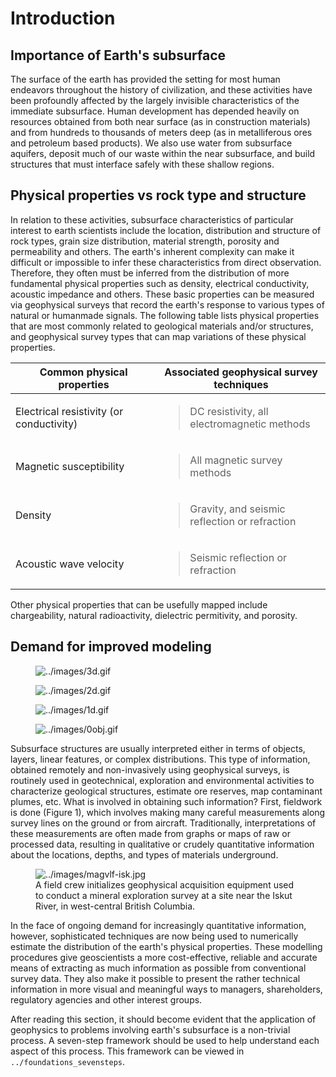 # Introduction

## Importance of Earth's subsurface

The surface of the earth has provided the setting for most human
endeavors throughout the history of civilization, and these activities
have been profoundly affected by the largely invisible characteristics
of the immediate subsurface. Human development has depended heavily on
resources obtained from both near surface (as in construction materials)
and from hundreds to thousands of meters deep (as in metalliferous ores
and petroleum based products). We also use water from subsurface
aquifers, deposit much of our waste within the near subsurface, and
build structures that must interface safely with these shallow regions.

## Physical properties vs rock type and structure

In relation to these activities, subsurface characteristics of
particular interest to earth scientists include the location,
distribution and structure of rock types, grain size distribution,
material strength, porosity and permeability and others. The earth's
inherent complexity can make it difficult or impossible to infer these
characteristics from direct observation. Therefore, they often must be
inferred from the distribution of more fundamental physical properties
such as density, electrical conductivity, acoustic impedance and others.
These basic properties can be measured via geophysical surveys that
record the earth's response to various types of natural or humanmade
signals. The following table lists physical properties that are most
commonly related to geological materials and/or structures, and
geophysical survey types that can map variations of these physical
properties.

<table>
<colgroup>
<col style="width: 46%" />
<col style="width: 53%" />
</colgroup>
<thead>
<tr>
<th>Common physical properties</th>
<th>Associated geophysical survey techniques</th>
</tr>
</thead>
<tbody>
<tr>
<td>Electrical resistivity (or conductivity)</td>
<td><blockquote>
<p>DC resistivity, all electromagnetic methods</p>
</blockquote></td>
</tr>
<tr>
<td>Magnetic susceptibility</td>
<td><blockquote>
<p>All magnetic survey methods</p>
</blockquote></td>
</tr>
<tr>
<td>Density</td>
<td><blockquote>
<p>Gravity, and seismic reflection or refraction</p>
</blockquote></td>
</tr>
<tr>
<td>Acoustic wave velocity</td>
<td><blockquote>
<p>Seismic reflection or refraction</p>
</blockquote></td>
</tr>
</tbody>
</table>

Other physical properties that can be usefully mapped include
chargeability, natural radioactivity, dielectric permitivity, and
porosity.

## Demand for improved modeling

<figure class="align-right">
<img src="../images/3d.gif" alt="../images/3d.gif" />
</figure>

<figure class="align-right">
<img src="../images/2d.gif" alt="../images/2d.gif" />
</figure>

<figure class="align-right">
<img src="../images/1d.gif" alt="../images/1d.gif" />
</figure>

<figure class="align-right">
<img src="../images/0obj.gif" alt="../images/0obj.gif" />
</figure>

Subsurface structures are usually interpreted either in terms of
objects, layers, linear features, or complex distributions. This type of
information, obtained remotely and non-invasively using geophysical
surveys, is routinely used in geotechnical, exploration and
environmental activities to characterize geological structures, estimate
ore reserves, map contaminant plumes, etc. What is involved in obtaining
such information? First, fieldwork is done (Figure 1), which involves
making many careful measurements along survey lines on the ground or
from aircraft. Traditionally, interpretations of these measurements are
often made from graphs or maps of raw or processed data, resulting in
qualitative or crudely quantitative information about the locations,
depths, and types of materials underground.

<figure class="align-center">
<img src="../images/magvlf-isk.jpg" alt="../images/magvlf-isk.jpg" />
<figcaption>A field crew initializes geophysical acquisition equipment
used to conduct a mineral exploration survey at a site near the Iskut
River, in west-central British Columbia.</figcaption>
</figure>

In the face of ongoing demand for increasingly quantitative information,
however, sophisticated techniques are now being used to numerically
estimate the distribution of the earth's physical properties. These
modelling procedures give geoscientists a more cost-effective, reliable
and accurate means of extracting as much information as possible from
conventional survey data. They also make it possible to present the
rather technical information in more visual and meaningful ways to
managers, shareholders, regulatory agencies and other interest groups.

After reading this section, it should become evident that the
application of geophysics to problems involving earth's subsurface is a
non-trivial process. A seven-step framework should be used to help
understand each aspect of this process. This framework can be viewed in
`../foundations_sevensteps`.

